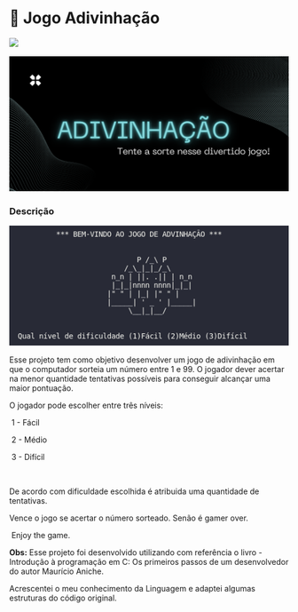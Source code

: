 # 🎰 Jogo Adivinhação 

<div> 
    <img src="https://img.shields.io/badge/Python-14354C?style=for-the-badge&logo=python&logoColor=white"></img>
</div>

![image](https://github.com/rebcost/jogo-advinhacao/blob/main/banner.png)

### Descrição

![jogo-adivinhacao](https://github.com/rebcost/jogo-advinhacao/blob/main/adivinhacao.png)

Esse projeto tem como objetivo desenvolver um jogo de adivinhação em que o computador sorteia um número entre 1 e 99. O jogador dever acertar na menor quantidade tentativas possíveis para conseguir alcançar uma maior pontuação.

O jogador pode escolher entre três níveis:

​        1 - Fácil

​        2 - Médio

​        3 - Difícil

​    

De acordo com dificuldade escolhida é atribuida uma quantidade de tentativas.     

Vence o jogo se acertar o número sorteado. Senão é gamer over.



​    Enjoy the game.



**Obs:** Esse projeto foi desenvolvido utilizando com referência o livro - Introdução à programação em C: Os primeiros passos de um desenvolvedor do autor Maurício Aniche.

Acrescentei o meu conhecimento da Linguagem e adaptei algumas estruturas do código original.
